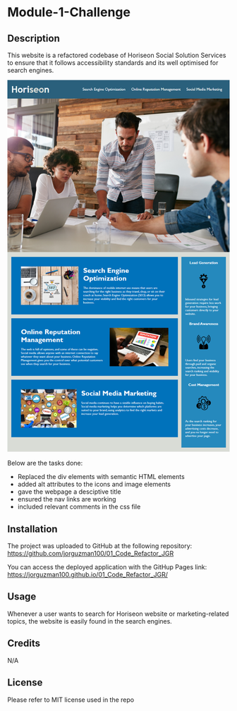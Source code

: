 # Module-1-Challenge

## Description
This website is a refactored codebase of Horiseon Social Solution Services to ensure that it follows accessibility standards and its well optimised for search engines.

![alt text](assets/images/horiseon.png)

Below are the tasks done:
* Replaced the div elements with semantic HTML elements
* added alt attributes to the icons and image elements
* gave the webpage a desciptive title
* ensured the nav links are working
* included relevant comments in the css file


## Installation
The project was uploaded to GitHub at the following repository: https://github.com/jorguzman100/01_Code_Refactor_JGR

You can access the deployed application with the GitHup Pages link: https://jorguzman100.github.io/01_Code_Refactor_JGR/

## Usage
Whenever a user wants to search for Horiseon website or marketing-related topics, the website is easily found in the search engines. 

## Credits
N/A

## License 
Please refer to MIT license used in the repo




